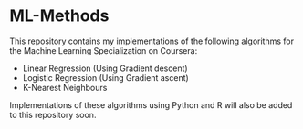 # ML-Methods
This repository contains my implementations of the following algorithms for the Machine Learning Specialization on Coursera:
 * Linear Regression (Using Gradient descent)
 * Logistic Regression (Using Gradient ascent)
 * K-Nearest Neighbours

Implementations of these algorithms using Python and R will also be added to this repository soon. 
